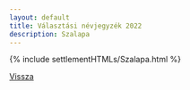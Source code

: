 ```yaml
---
layout: default
title: Választási névjegyzék 2022
description: Szalapa
---
```


{% include settlementHTMLs/Szalapa.html %}

[Vissza](./)